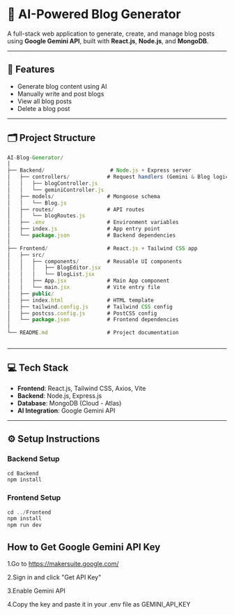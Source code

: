 # 🧠 AI-Powered Blog Generator

A full-stack web application to generate, create, and manage blog posts using **Google Gemini API**, built with **React.js**, **Node.js**, and **MongoDB**.

---

## 🚀 Features

- Generate blog content using AI
- Manually write and post blogs
- View all blog posts
- Delete a blog post

---

## 🗂️ Project Structure

```js
AI-Blog-Generator/
│
├── Backend/                     # Node.js + Express server
│   ├── controllers/            # Request handlers (Gemini & Blog logic)
│   │   ├── blogController.js
│   │   └── geminiController.js
│   ├── models/                 # Mongoose schema
│   │   └── Blog.js
│   ├── routes/                 # API routes
│   │   └── blogRoutes.js
│   ├── .env                    # Environment variables
│   ├── index.js                # App entry point
│   └── package.json            # Backend dependencies
│
├── Frontend/                   # React.js + Tailwind CSS app
│   ├── src/
│   │   ├── components/         # Reusable UI components
│   │   │   ├── BlogEditor.jsx
│   │   │   └── BlogList.jsx
│   │   ├── App.jsx             # Main App component
│   │   └── main.jsx            # Vite entry file
│   ├── public/
│   ├── index.html              # HTML template
│   ├── tailwind.config.js      # Tailwind CSS config
│   ├── postcss.config.js       # PostCSS config
│   └── package.json            # Frontend dependencies
│
└── README.md                   # Project documentation



```

---

## 💻 Tech Stack

- **Frontend**: React.js, Tailwind CSS, Axios, Vite
- **Backend**: Node.js, Express.js
- **Database**: MongoDB (Cloud - Atlas)
- **AI Integration**: Google Gemini API

---

## ⚙️ Setup Instructions

### Backend Setup

```js
cd Backend
npm install

```

### Frontend Setup

```js
cd ../Frontend
npm install
npm run dev

```

## How to Get Google Gemini API Key

1.Go to https://makersuite.google.com/

2.Sign in and click "Get API Key"

3.Enable Gemini API

4.Copy the key and paste it in your .env file as GEMINI_API_KEY
